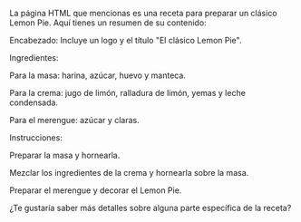 La página HTML que mencionas es una receta para preparar un clásico Lemon Pie. Aquí tienes un resumen de su contenido:

Encabezado: Incluye un logo y el título "El clásico Lemon Pie".

Ingredientes:

Para la masa: harina, azúcar, huevo y manteca.

Para la crema: jugo de limón, ralladura de limón, yemas y leche condensada.

Para el merengue: azúcar y claras.

Instrucciones:

Preparar la masa y hornearla.

Mezclar los ingredientes de la crema y hornearla sobre la masa.

Preparar el merengue y decorar el Lemon Pie.

¿Te gustaría saber más detalles sobre alguna parte específica de la receta?
